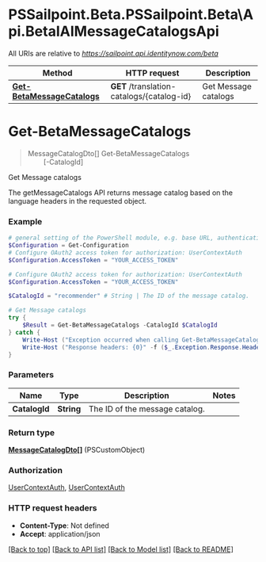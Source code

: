 # PSSailpoint.Beta.PSSailpoint.Beta\Api.BetaIAIMessageCatalogsApi

All URIs are relative to *https://sailpoint.api.identitynow.com/beta*

Method | HTTP request | Description
------------- | ------------- | -------------
[**Get-BetaMessageCatalogs**](BetaIAIMessageCatalogsApi.md#Get-BetaMessageCatalogs) | **GET** /translation-catalogs/{catalog-id} | Get Message catalogs


<a id="Get-BetaMessageCatalogs"></a>
# **Get-BetaMessageCatalogs**
> MessageCatalogDto[] Get-BetaMessageCatalogs<br>
> &nbsp;&nbsp;&nbsp;&nbsp;&nbsp;&nbsp;&nbsp;&nbsp;[-CatalogId] <String><br>

Get Message catalogs

The getMessageCatalogs API returns message catalog based on the language headers in the requested object.

### Example
```powershell
# general setting of the PowerShell module, e.g. base URL, authentication, etc
$Configuration = Get-Configuration
# Configure OAuth2 access token for authorization: UserContextAuth
$Configuration.AccessToken = "YOUR_ACCESS_TOKEN"

# Configure OAuth2 access token for authorization: UserContextAuth
$Configuration.AccessToken = "YOUR_ACCESS_TOKEN"

$CatalogId = "recommender" # String | The ID of the message catalog.

# Get Message catalogs
try {
    $Result = Get-BetaMessageCatalogs -CatalogId $CatalogId
} catch {
    Write-Host ("Exception occurred when calling Get-BetaMessageCatalogs: {0}" -f ($_.ErrorDetails | ConvertFrom-Json))
    Write-Host ("Response headers: {0}" -f ($_.Exception.Response.Headers | ConvertTo-Json))
}
```

### Parameters

Name | Type | Description  | Notes
------------- | ------------- | ------------- | -------------
 **CatalogId** | **String**| The ID of the message catalog. | 

### Return type

[**MessageCatalogDto[]**](MessageCatalogDto.md) (PSCustomObject)

### Authorization

[UserContextAuth](../README.md#UserContextAuth), [UserContextAuth](../README.md#UserContextAuth)

### HTTP request headers

 - **Content-Type**: Not defined
 - **Accept**: application/json

[[Back to top]](#) [[Back to API list]](../README.md#documentation-for-api-endpoints) [[Back to Model list]](../README.md#documentation-for-models) [[Back to README]](../README.md)

